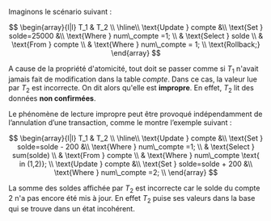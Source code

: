 Imaginons le scénario suivant : 

$$
\begin{array}{l|l}
T_1 & T_2 \\ \hline\\
\text{Update } compte  &\\
\text{Set } solde=25000 &\\
\text{Where } num\_compte =1; \\ 
& \text{Select } solde \\
& \text{From } compte \\
& \text{Where } num\_compte = 1; \\
\text{Rollback;}
\end{array}
$$

A cause de la propriété d'atomicité, tout doit se passer comme si $T_1$ n'avait jamais fait de modification dans la table $compte$. Dans ce cas, la valeur lue par $T_2$ est incorrecte. 
On dit alors qu'elle est **impropre**. En effet, $T_2$ lit des données **non confirmées**.

Le phénomène de lecture impropre peut être provoqué indépendamment de l’annulation d’une transaction, comme le montre l’exemple suivant :

$$
\begin{array}{l|l}
T_1 & T_2 \\ \hline\\
\text{Update } compte  &\\
\text{Set } solde=solde - 200 &\\
\text{Where } num\_compte =1; \\ 
& \text{Select } sum(solde) \\
& \text{From } compte \\
& \text{Where } num\_compte \text{ in (1,2)}; \\
\text{Update } compte  &\\
\text{Set } solde=solde + 200 &\\
\text{Where } num\_compte =2; \\ 
\end{array}
$$

La somme des soldes affichée par $T_2$ est incorrecte car le solde du compte 2 n'a pas encore été mis à jour. En effet $T_2$ puise ses valeurs dans la base qui se trouve dans un état incohérent.

